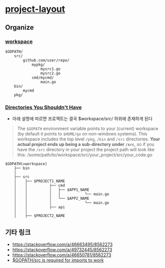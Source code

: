 # [project-layout](https://github.com/golang-standards/project-layout)

## Organize

### [workspace](https://talks.golang.org/2014/organizeio.slide#9)

```
$GOPATH/
    src/
        github.com/user/repo/
            mypkg/
                mysrc1.go
                mysrc2.go
            cmd/mycmd/
                main.go
    bin/
        mycmd
    pkg/
```
### [Directories You Shouldn't Have](https://github.com/golang-standards/project-layout#src)

- 아래 설명에 따르면 프로젝트는 결국 $workspace/src/ 하위에 존재하게 된다
> The `$GOPATH` environment variable points to your (current) workspace (by default it points to `$HOME/go` on non-windows systems). 
> This workspace includes the top level `/pkg`, `/bin` and `/src` directories. 
> **Your actual project ends up being a sub-directory under `/src`**, 
> so if you have the `/src` directory in your project the project path will look like this: /some/path/to/workspace/src/your_project/src/your_code.go

```
$GOPATH(=workspace)
    ├── bin
    │
    ├── src
    │    ├── $PROJECT1_NAME
    │    │          ├── cmd
    │    │          │   ├── $APP1_NAME
    │    │          │   │           └── main.go
    │    │          │   └── $APP2_NAME
    │    │          │               └── main.go
    │    │          ├── api       
    │    │
    │    ├── $PROJECT2_NAME
```

## 기타 링크
- https://stackoverflow.com/a/46663495/8562273
- https://stackoverflow.com/a/49732445/8562273
- https://stackoverflow.com/a/46650781/8562273
- [$GOPATH/src is required for imports to work](https://stackoverflow.com/a/46650781/8562273)
